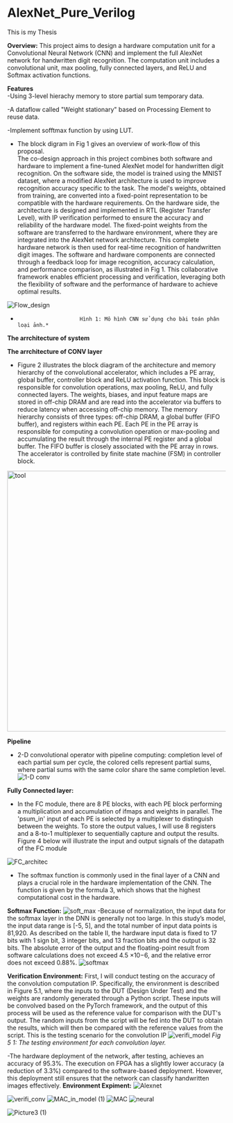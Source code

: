 # AlexNet_Pure_Verilog
This is my Thesis 

<span style="font-size: 120 px;">**Overview:**</span>
This project aims to design a hardware computation unit for a Convolutional Neural Network (CNN) and implement the full AlexNet network for handwritten digit recognition. The computation unit includes a convolutional unit, max pooling, fully connected layers, and ReLU and Softmax activation functions.

<span style="font-size: 120 px;">**Features**</span>  
-Using 3-level hierachy memory to store partial sum temporary data.

-A dataflow called "Weight stationary" based on Processing Element to reuse data.

-Implement sofftmax function by using LUT.
- The block digram in Fig 1 gives an overview of work-flow of this proposal.  
The co-design approach in this project combines both software and hardware to implement a fine-tuned AlexNet model for handwritten digit recognition. On the software side, the model is trained using the MNIST dataset, where a modified AlexNet architecture is used to improve recognition accuracy specific to the task. The model's weights, obtained from training, are converted into a fixed-point representation to be compatible with the hardware requirements.
On the hardware side, the architecture is designed and implemented in RTL (Register Transfer Level), with IP verification performed to ensure the accuracy and reliability of the hardware model. The fixed-point weights from the software are transferred to the hardware environment, where they are integrated into the AlexNet network architecture. This complete hardware network is then used for real-time recognition of handwritten digit images.
The software and hardware components are connected through a feedback loop for image recognition, accuracy calculation, and performance comparison, as illustrated in Fig 1. This collaborative framework enables efficient processing and verification, leveraging both the flexibility of software and the performance of hardware to achieve optimal results.

![Flow_design](https://github.com/user-attachments/assets/bf9d1d0a-eaba-4a79-97c5-1fdf01c50725)
*                         Hình 1: Mô hình CNN sử dụng cho bài toán phân loại ảnh.*

<span style="font-size: 120 px;">**The arrchitecture of system**</span>



<span style="font-size: 120 px;">**The arrchitecture of CONV layer**</span>
- Figure 2 illustrates the block diagram of the architecture and memory hierarchy of the convolutional accelerator, which includes a PE array, global buffer, controller block and ReLU activation function. This block is responsible for convolution operations, max pooling, ReLU, and fully connected layers. The weights, biases, and input feature maps are stored in off-chip DRAM and are read into the accelerator via buffers to reduce latency when accessing off-chip memory. The memory hierarchy consists of three types: off-chip DRAM, a global buffer (FIFO buffer), and registers within each PE. Each PE in the PE array is responsible for computing a convolution operation or max-pooling and accumulating the result through the internal PE register and a global buffer. The FIFO buffer is closely associated with the PE array in rows.
The accelerator is controlled by finite state machine (FSM) in controller block.

<img src = "https://github.com/user-attachments/assets/a7e5367d-7715-4ac7-9faf-83966dfac30a" alt = "tool" width = "600"/>


<span style="font-size: 120 px;">**Pipeline**</span>
- 2-D convolutional operator with pipeline computing: completion level of each partial sum per cycle, the colored cells represent partial sums, where partial sums with the same color share the same completion level.
![1-D conv](https://github.com/user-attachments/assets/f5c941d3-c1d0-4d33-99d3-0668bfecdfde)

<span style="font-size: 150 px;">**Fully Connected layer:**</span>
- In the FC module, there are 8 PE blocks, with each PE block performing a multiplication and accumulation of ifmaps and weights in parallel. The 'psum_in' input of each PE is selected by a multiplexer to distinguish between the weights. To store the output values, I will use 8 registers and a 8-to-1 multiplexer to sequentially capture and output the results. Figure 4 below will illustrate the input and output signals of the datapath of the FC module

![FC_architec](https://github.com/user-attachments/assets/239cef6b-e5cf-46d0-aac9-83b198388653)

- The softmax function is commonly used in the final layer of
a CNN and plays a crucial role in the hardware implementation
of the CNN. The function is given by the formula 3, which
shows that the highest computational cost in the hardware.

<span style="font-size: 150 px;">**Softmax Function:**</span>
![soft_max](https://github.com/user-attachments/assets/58bf6932-571a-4295-8760-15621ff1009e)
-Because of normalization, the input data for the softmax layer in the DNN is generally not too large. In this study’s model, the
input data range is [-5, 5], and the total number of input data
points is 81,920. As described on the table II, the hardware
input data is fixed to 17 bits with 1 sign bit, 3 integer bits,
and 13 fraction bits and the output is 32 bits. The absolute
error of the output and the floating-point result from software
calculations does not exceed 4.5 ×10−6, and the relative error
does not exceed 0.88%.
![softmax](https://github.com/user-attachments/assets/2d255129-2d6e-478e-86f2-cf967aa7fb24)


<span style="font-size: 150 px;">**Verification Environment:**</span>
First, I will conduct testing on the accuracy of the convolution computation IP. Specifically, the environment is described in Figure 5.1, where the inputs to the DUT (Design Under Test) and the weights are randomly generated through a Python script. These inputs will be convolved based on the PyTorch framework, and the output of this process will be used as the reference value for comparison with the DUT's output. The random inputs from the script will be fed into the DUT to obtain the results, which will then be compared with the reference values from the script. This is the testing scenario for the convolution IP
![verifi_model](https://github.com/user-attachments/assets/d76b1c0c-1592-45c4-910b-5bddeb4863c8)
*Fig 5 1: The testing environment for each convolution layer.*


-The hardware deployment of the network, after testing, achieves an accuracy of 95.3%. The execution on FPGA has a slightly lower accuracy (a reduction of 3.3%) compared to the software-based deployment. However, this deployment still ensures that the network can classify handwritten images effectively.
<span style="font-size: 120 px;">**Environment Expiment:**</span>
![Alexnet](https://github.com/user-attachments/assets/217ba784-ff45-45c2-9401-352cfee7cb0e)


![verifi_conv](https://github.com/user-attachments/assets/ac779e13-32f7-4d1d-94d7-45930c6ffcae)
![MAC_in_model (1)](https://github.com/user-attachments/assets/70d48d3d-e340-43c6-8b00-2aabae3da2a9)
![MAC](https://github.com/user-attachments/assets/a44ffe45-da3b-447a-8497-6d50368d3433)
![neural](https://github.com/user-attachments/assets/165a55f2-d095-4999-8aa9-070694cf4086)



![Picture3 (1)](https://github.com/user-attachments/assets/f0adddb5-274a-466e-939c-0b57e6859cd7)

